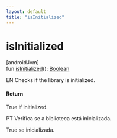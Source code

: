 ```yaml
---
layout: default
title: "isInitialized"
---
```


# isInitialized

[androidJvm]\
fun [isInitialized](is-initialized.md)(): [Boolean](https://kotlinlang.org/api/core/kotlin-stdlib/kotlin/-boolean/index.html)

EN Checks if the library is initialized.

#### Return

True if initialized.

PT Verifica se a biblioteca está inicializada.

True se inicializada.